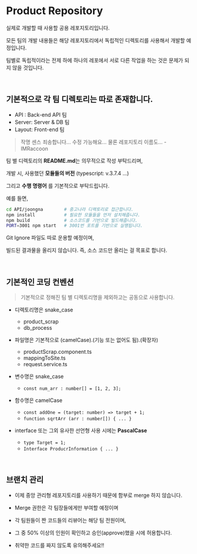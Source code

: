 # Product Repository

실제로 개발할 때 사용할 공용 레포지토리입니다.  

모든 팀의 개발 내용들은 해당 레포지토리에서 독립적인 디렉토리를 사용해서 개발할 예정입니다.  

팀별로 독립적이라는 전제 하에 하나의 레포에서 서로 다른 작업을 하는 것은 문제가 되지 않을 것입니다.  

<br>

## 기본적으로 각 팀 디렉토리는 따로 존재합니다.

- API : Back-end API 팀
- Server: Server & DB 팀
- Layout: Front-end 팀

> 작명 센스 죄송합니다... 수정 가능해요... 물론 레포지토리 이름도... - IMRaccoon

팀 별 디렉토리의 **README.md**는 의무적으로 작성 부탁드리며, 

개발 시, 사용했던 **모듈들의 버전** (typescript: v.3.7.4 ...)

그리고 **수행 명령어** 를 기본적으로 부탁드립니다.

예를 들면,
```zsh
cd API/joongna        # 중고나라 디렉토리로 접근합니다.
npm install           # 필요한 모듈들을 먼저 설치해줍니다.
npm build             # 소스코드를 기반으로 빌드해줍니다.
PORT=3001 npm start   # 3001번 포트를 기반으로 실행됩니다.
```

Git Ignore 파일도 따로 운용할 예정이며, 

빌드된 결과물을 올리지 않습니다. 즉, 소스 코드만 올리는 걸 목표로 합니다.

<br>

## 기본적인 코딩 컨벤션

> 기본적으로 정해진 팀 별 디렉토리명을 제외하고는 공동으로 사용합니다.

- 디렉토리명은 snake_case
    - product_scrap
    - db_process

- 파일명은 기본적으로 (camelCase).(기능 또는 없어도 됨).(확장자)
    - productScrap.component.ts
    - mappingToSite.ts
    - request.service.ts

- 변수명은 snake_case
    - `const num_arr : number[] = [1, 2, 3];`

- 함수명은 camelCase
    - `const addOne = (target: number) => target + 1;`
    - `function sqrtArr (arr : number[]) { ... }`

- interface 또는 그외 유사한 선언형 사용 시에는 **PascalCase** 
    - `type Target = 1;` 
    - `Interface ProducrInformation { ... }`

<br>

## 브랜치 관리

- 이제 중앙 관리형 레포지토리를 사용하기 때문에 함부로 merge 하지 않습니다.

- Merge 권한은 각 팀장들에게만 부여할 예정이며

- 각 팀원들이 짠 코드들의 리뷰어는 해당 팀 전원이며, 

- 그 중 50% 이상의 인원이 확인하고 승인(approve)했을 시에 허용합니다.

- 취약한 코드를 짜지 않도록 유의해주세요!!

